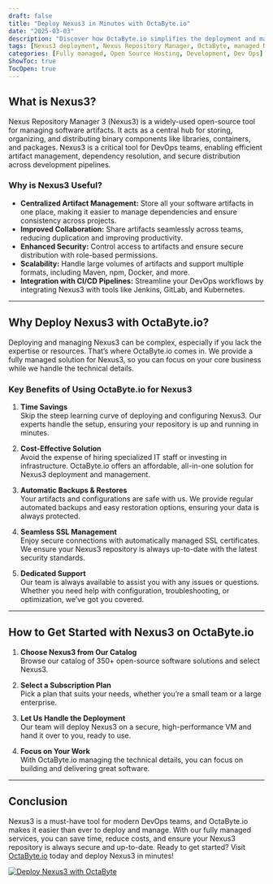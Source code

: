 ```yaml
---
draft: false
title: "Deploy Nexus3 in Minutes with OctaByte.io"
date: "2025-03-03"
description: "Discover how OctaByte.io simplifies the deployment and management of Nexus Repository Manager 3 (Nexus3), a powerful tool for managing software artifacts. Learn why Nexus3 is essential for DevOps teams and how OctaByte.io saves you time, reduces costs, and ensures seamless management."
tags: [Nexus3 deployment, Nexus Repository Manager, OctaByte, managed Nexus3, DevOps tools, artifact management, open-source software hosting, automated backups, SSL management, cost-effective DevOps solutions]
categories: [Fully managed, Open Source Hosting, Development, Dev Ops]
ShowToc: true
TocOpen: true
---
```



## What is Nexus3?

Nexus Repository Manager 3 (Nexus3) is a widely-used open-source tool for managing software artifacts. It acts as a central hub for storing, organizing, and distributing binary components like libraries, containers, and packages. Nexus3 is a critical tool for DevOps teams, enabling efficient artifact management, dependency resolution, and secure distribution across development pipelines.

### Why is Nexus3 Useful?

- **Centralized Artifact Management:** Store all your software artifacts in one place, making it easier to manage dependencies and ensure consistency across projects.
- **Improved Collaboration:** Share artifacts seamlessly across teams, reducing duplication and improving productivity.
- **Enhanced Security:** Control access to artifacts and ensure secure distribution with role-based permissions.
- **Scalability:** Handle large volumes of artifacts and support multiple formats, including Maven, npm, Docker, and more.
- **Integration with CI/CD Pipelines:** Streamline your DevOps workflows by integrating Nexus3 with tools like Jenkins, GitLab, and Kubernetes.

---

## Why Deploy Nexus3 with OctaByte.io?

Deploying and managing Nexus3 can be complex, especially if you lack the expertise or resources. That’s where OctaByte.io comes in. We provide a fully managed solution for Nexus3, so you can focus on your core business while we handle the technical details.

### Key Benefits of Using OctaByte.io for Nexus3

1. **Time Savings**  
   Skip the steep learning curve of deploying and configuring Nexus3. Our experts handle the setup, ensuring your repository is up and running in minutes.

2. **Cost-Effective Solution**  
   Avoid the expense of hiring specialized IT staff or investing in infrastructure. OctaByte.io offers an affordable, all-in-one solution for Nexus3 deployment and management.

3. **Automatic Backups & Restores**  
   Your artifacts and configurations are safe with us. We provide regular automated backups and easy restoration options, ensuring your data is always protected.

4. **Seamless SSL Management**  
   Enjoy secure connections with automatically managed SSL certificates. We ensure your Nexus3 repository is always up-to-date with the latest security standards.

5. **Dedicated Support**  
   Our team is always available to assist you with any issues or questions. Whether you need help with configuration, troubleshooting, or optimization, we’ve got you covered.

---

## How to Get Started with Nexus3 on OctaByte.io

1. **Choose Nexus3 from Our Catalog**  
   Browse our catalog of 350+ open-source software solutions and select Nexus3.

2. **Select a Subscription Plan**  
   Pick a plan that suits your needs, whether you’re a small team or a large enterprise.

3. **Let Us Handle the Deployment**  
   Our team will deploy Nexus3 on a secure, high-performance VM and hand it over to you, ready to use.

4. **Focus on Your Work**  
   With OctaByte.io managing the technical details, you can focus on building and delivering great software.

---

## Conclusion

Nexus3 is a must-have tool for modern DevOps teams, and OctaByte.io makes it easier than ever to deploy and manage. With our fully managed services, you can save time, reduce costs, and ensure your Nexus3 repository is always secure and up-to-date. Ready to get started? Visit [OctaByte.io](https://octabyte.io) today and deploy Nexus3 in minutes!

[![Deploy Nexus3 with OctaByte](/images/deploy-on-octabyte.png)](https://octabyte.io/fully-managed-open-source-services/development/dev-ops/nexus3)